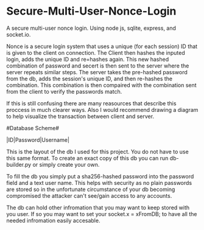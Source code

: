 # Secure-Multi-User-Nonce-Login
A secure multi-user nonce login. Using node js, sqlite, express, and socket.io.

Nonce is a secure login system that uses a unique (for each session) ID that is given to the client on connection.
  The Client then hashes the inputed login, adds the unique ID and re=hashes again. 
  This new hashed combination of password and secert is then sent to the server where the server repeats similar steps.
  The server takes the pre-hashed password from the db, adds the session's unique ID, and then re-hashes the combination. 
  This combination is then compaired with the combination sent from the client to verify the passwords match.
  
If this is still confusing there are many reasources that describe this proccess in much clearer ways.
Also I would recommend drawing a diagram to help visualize the transaction between client and server.



#Database Scheme#

|ID|Password|Username|

This is the layout of the db I used for this project.
You do not have to use this same format.
To create an exact copy of this db you can run db-builder.py
or simply create your own.

To fill the db you simply put a sha256-hashed password into the password field and a text user name.
This helps with security as no plain passwords are stored so in the unfortunate circumstance of your db becoming compromised the attacker can't see/gain access to any accounts.

The db can hold other infromation that you may want to keep stored with you user.
If so you may want to set your socket.x = xFromDB; to have all the needed infromation easily accesable.

